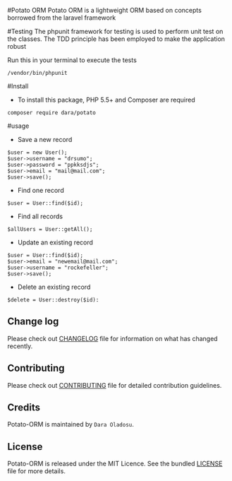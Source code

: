 #Potato ORM
Potato ORM is a lightweight ORM based on concepts
borrowed from the laravel framework


#Testing
 The phpunit framework for testing is used to perform
 unit test on the classes. The TDD principle has been
 employed to make the application robust

 Run this in your terminal to execute the tests
 ```````
 /vendor/bin/phpunit
`````````

#Install

- To install this package, PHP 5.5+ and Composer are required

``````
composer require dara/potato
``````

#usage

- Save a new record

````````
$user = new User();
$user->username = "drsumo";
$user->password = "ppkksdjs";
$user->email = "mail@mail.com";
$user->save();
`````````
- Find one record

``````
$user = User::find($id);
``````
- Find all records

``````
$allUsers = User::getAll();
``````
- Update an existing record

``````
$user = User::find($id);
$user->email = "newemail@mail.com";
$user->username = "rockefeller";
$user->save();
``````
- Delete an existing record 

````````
$delete = User::destroy($id):
````````




## Change log
Please check out [CHANGELOG](CHANGELOG.md) file for information on what has changed recently.

## Contributing
Please check out [CONTRIBUTING](CONTRIBUTING.md) file for detailed contribution guidelines.

## Credits
Potato-ORM is maintained by `Dara Oladosu`.

## License
Potato-ORM is released under the MIT Licence. See the bundled [LICENSE](LICENSE.md) file for more details.


